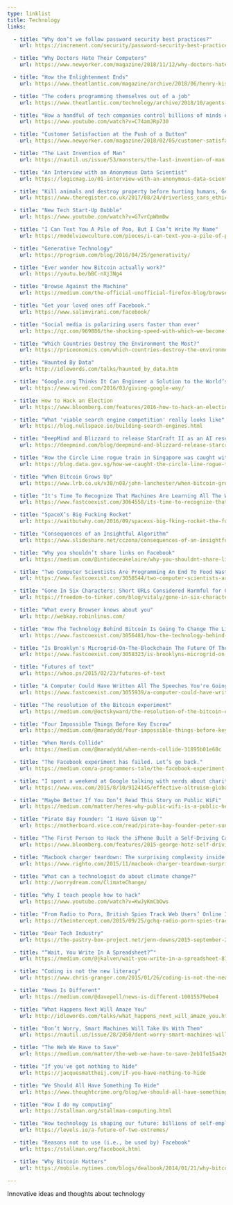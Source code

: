 ```yaml
---
type: linklist
title: Technology
links:

  - title: "Why don’t we follow password security best practices?"
    url: https://increment.com/security/password-security-best-practices/

  - title: "Why Doctors Hate Their Computers"
    url: https://www.newyorker.com/magazine/2018/11/12/why-doctors-hate-their-computers

  - title: "How the Enlightenment Ends"
    url: https://www.theatlantic.com/magazine/archive/2018/06/henry-kissinger-ai-could-mean-the-end-of-human-history/559124/

  - title: "The coders programming themselves out of a job"
    url: https://www.theatlantic.com/technology/archive/2018/10/agents-of-automation/568795/

  - title: "How a handful of tech companies control billions of minds every day | Tristan Harris"
    url: https://www.youtube.com/watch?v=C74amJRp730

  - title: "Customer Satisfaction at the Push of a Button"
    url: https://www.newyorker.com/magazine/2018/02/05/customer-satisfaction-at-the-push-of-a-button

  - title: "The Last Invention of Man"
    url: https://nautil.us/issue/53/monsters/the-last-invention-of-man

  - title: "An Interview with an Anonymous Data Scientist"
    url: https://logicmag.io/01-interview-with-an-anonymous-data-scientist/

  - title: "Kill animals and destroy property before hurting humans, Germany tells future self-driving cars"
    url: https://www.theregister.co.uk/2017/08/24/driverless_cars_ethics_laws_germany/

  - title: "New Tech Start-Up Bubble"
    url: https://www.youtube.com/watch?v=G7vrCpWbmDw

  - title: "I Can Text You A Pile of Poo, But I Can’t Write My Name"
    url: https://modelviewculture.com/pieces/i-can-text-you-a-pile-of-poo-but-i-cant-write-my-name

  - title: "Generative Technology"
    url: https://progrium.com/blog/2016/04/25/generativity/

  - title: "Ever wonder how Bitcoin actually work?"
    url: https://youtu.be/bBC-nXj3Ng4

  - title: "Browse Against the Machine"
    url: https://medium.com/the-official-unofficial-firefox-blog/browse-against-the-machine-e793c0fee917

  - title: "Get your loved ones off Facebook."
    url: https://www.salimvirani.com/facebook/

  - title: "Social media is polarizing users faster than ever"
    url: https://qz.com/969886/the-shocking-speed-with-which-we-become-polarized-online/

  - title: "Which Countries Destroy the Environment the Most?"
    url: https://priceonomics.com/which-countries-destroy-the-environment-the-most/

  - title: "Haunted By Data"
    url: http://idlewords.com/talks/haunted_by_data.htm

  - title: "Google.org Thinks It Can Engineer a Solution to the World’s Woes"
    url: https://www.wired.com/2016/03/giving-google-way/

  - title: How to Hack an Election
    url: https://www.bloomberg.com/features/2016-how-to-hack-an-election/

  - title: "What 'viable search engine competition' really looks like"
    url: https://blog.nullspace.io/building-search-engines.html

  - title: "DeepMind and Blizzard to release StarCraft II as an AI research environment"
    url: https://deepmind.com/blog/deepmind-and-blizzard-release-starcraft-ii-ai-research-environment/

  - title: "How the Circle Line rogue train in Singapore was caught with data"
    url: https://blog.data.gov.sg/how-we-caught-the-circle-line-rogue-train-with-data-79405c86ab6a#.rh75p125v

  - title: "When Bitcoin Grows Up"
    url: https://www.lrb.co.uk/v38/n08/john-lanchester/when-bitcoin-grows-up

  - title: "It's Time To Recognize That Machines Are Learning All The Wrong Things"
    url: https://www.fastcoexist.com/3064558/its-time-to-recognize-that-machines-are-learning-all-the-wrong-things

  - title: "SpaceX’s Big Fucking Rocket"
    url: https://waitbutwhy.com/2016/09/spacexs-big-fking-rocket-the-full-story.html

  - title: "Consequences of an Insightful Algorithm"
    url: https://www.slideshare.net/cczona/consequences-of-an-insightful-algorithm

  - title: "Why you shouldn’t share links on Facebook"
    url: https://medium.com/@intideceukelaire/why-you-shouldnt-share-links-on-facebook-f317ba4aa58b

  - title: "Two Computer Scientists Are Programming An End To Food Waste In Chicago"
    url: https://www.fastcoexist.com/3058544/two-computer-scientists-are-programming-an-end-to-food-waste-in-chicago

  - title: "Gone In Six Characters: Short URLs Considered Harmful for Cloud Services"
    url: https://freedom-to-tinker.com/blog/vitaly/gone-in-six-characters-short-urls-considered-harmful-for-cloud-services/

  - title: "What every Browser knows about you"
    url: http://webkay.robinlinus.com/

  - title: "How The Technology Behind Bitcoin Is Going To Change The Lives Of The Bottom Billion"
    url: https://www.fastcoexist.com/3056481/how-the-technology-behind-bitcoin-is-going-to-change-the-lives-of-the-bottom-billion

  - title: "Is Brooklyn's Microgrid-On-The-Blockchain The Future Of The Electric System?"
    url: https://www.fastcoexist.com/3058323/is-brooklyns-microgrid-on-the-blockchain-the-future-of-the-electric-system

  - title: "Futures of text"
    url: https://whoo.ps/2015/02/23/futures-of-text

  - title: "A Computer Could Have Written All The Speeches You're Going To Hear Before The Election"
    url: https://www.fastcoexist.com/3055939/a-computer-could-have-written-all-the-speeches-youre-going-to-hear-before-the-election

  - title: "The resolution of the Bitcoin experiment"
    url: https://medium.com/@octskyward/the-resolution-of-the-bitcoin-experiment-dabb30201f7

  - title: "Four Impossible Things Before Key Escrow"
    url: https://medium.com/@maradydd/four-impossible-things-before-key-escrow-85478d949502

  - title: "When Nerds Collide"
    url: https://medium.com/@maradydd/when-nerds-collide-31895b01e68c

  - title: "The Facebook experiment has failed. Let’s go back."
    url: https://medium.com/a-programmers-tale/the-facebook-experiment-has-failed-lets-go-back-f7b8c66109ea

  - title: "I spent a weekend at Google talking with nerds about charity. I came away … worried."
    url: https://www.vox.com/2015/8/10/9124145/effective-altruism-global-ai

  - title: "Maybe Better If You Don’t Read This Story on Public WiFi"
    url: https://medium.com/matter/heres-why-public-wifi-is-a-public-health-hazard-dd5b8dcb55e6

  - title: "Pirate Bay Founder: ‘I Have Given Up’"
    url: https://motherboard.vice.com/read/pirate-bay-founder-peter-sunde-i-have-given-up

  - title: "The First Person to Hack the iPhone Built a Self-Driving Car"
    url: https://www.bloomberg.com/features/2015-george-hotz-self-driving-car/

  - title: "Macbook charger teardown: The surprising complexity inside Apple's power adapter"
    url: https://www.righto.com/2015/11/macbook-charger-teardown-surprising.html

  - title: "What can a technologist do about climate change?"
    url: http://worrydream.com/ClimateChange/

  - title: "Why I teach people how to hack"
    url: https://www.youtube.com/watch?v=KwJyKmCbOws

  - title: "From Radio to Porn, British Spies Track Web Users’ Online Identities"
    url: https://theintercept.com/2015/09/25/gchq-radio-porn-spies-track-web-users-online-identities/

  - title: "Dear Tech Industry"
    url: https://the-pastry-box-project.net/jenn-downs/2015-september-24

  - title: "“Wait, You Write In A Spreadsheet?”"
    url: https://medium.com/@jkalven/wait-you-write-in-a-spreadsheet-814272c02ff8

  - title: "Coding is not the new literacy"
    url: https://www.chris-granger.com/2015/01/26/coding-is-not-the-new-literacy/

  - title: "News Is Different"
    url: https://medium.com/@davepell/news-is-different-10015579ebe4

  - title: "What Happens Next Will Amaze You"
    url: http://idlewords.com/talks/what_happens_next_will_amaze_you.htm

  - title: "Don’t Worry, Smart Machines Will Take Us With Them"
    url: https://nautil.us/issue/28/2050/dont-worry-smart-machines-will-take-us-with-them

  - title: "The Web We Have to Save"
    url: https://medium.com/matter/the-web-we-have-to-save-2eb1fe15a426

  - title: "If you've got nothing to hide"
    url: https://jacquesmattheij.com/if-you-have-nothing-to-hide

  - title: "We Should All Have Something To Hide"
    url: https://www.thoughtcrime.org/blog/we-should-all-have-something-to-hide/

  - title: "How I do my computing"
    url: https://stallman.org/stallman-computing.html

  - title: "How technology is shaping our future: billions of self-employed makers and a few mega corporations"
    url: https://levels.io/a-future-of-two-extremes/

  - title: "Reasons not to use (i.e., be used by) Facebook"
    url: https://stallman.org/facebook.html

  - title: "Why Bitcoin Matters"
    url: https://mobile.nytimes.com/blogs/dealbook/2014/01/21/why-bitcoin-matters/

---
```


Innovative ideas and thoughts about technology

